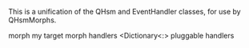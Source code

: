 This is a unification of the QHsm and EventHandler classes, for use by QHsmMorphs.

morph		<Morph>	my target morph
handlers	<Dictionary<<Symbol>:<MessageSend>>	pluggable handlers
